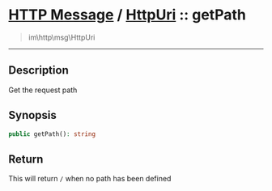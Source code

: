 # [HTTP Message](http.md) / [HttpUri](http-HttpUri.md) :: getPath
 > im\http\msg\HttpUri
____

## Description
Get the request path

## Synopsis
```php
public getPath(): string
```

## Return
This will return `/` when no path has been defined
